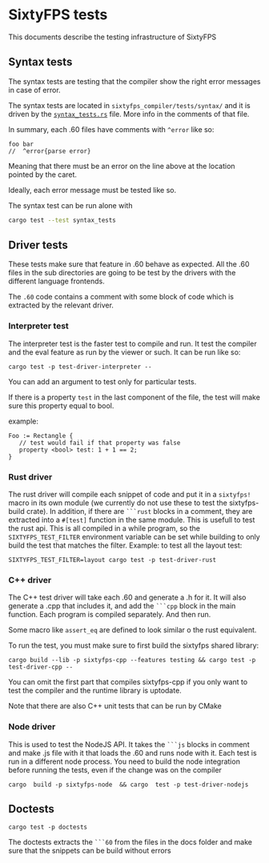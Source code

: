 # SixtyFPS tests

This documents describe the testing infrastructure of SixtyFPS

## Syntax tests

The syntax tests are testing that the compiler show the right error messages in case of error.

The syntax tests are located in `sixtyfps_compiler/tests/syntax/` and it is driven by the
[`syntax_tests.rs`](../sixtyfps_compiler/tests/syntax_tests.rs) file. More info in the comments of that file.

In summary, each .60 files have comments with `^error` like so:

```ingore
foo bar
//  ^error{parse error}
```

Meaning that there must be an error on the line above at the location pointed by the caret.

Ideally, each error message must be tested like so.

The syntax test can be run alone with

```sh
cargo test --test syntax_tests
```


## Driver tests

These tests make sure that feature in .60 behave as expected.
All the .60 files in the sub directories are going to be test by the drivers with the different
language frontends.

The `.60` code contains a comment with some block of code which is extracted by the relevant driver.

### Interpreter test

The interpreter test is the faster test to compile and run. It test the compiler and the eval feature
as run by the viewer or such. It can be run like so:

```
cargo test -p test-driver-interpreter --
```

You can add an argument to test only for particular tests.

If there is a property `test` in the last component of the file, the test will make sure this
property equal to bool.

example:

```60
Foo := Rectangle {
   // test would fail if that property was false
   property <bool> test: 1 + 1 == 2;
}
```

### Rust driver

The rust driver will compile each snippet of code and put it in a `sixtyfps!` macro in its own module
(we currently do not use these to test the sixtyfps-build crate).
In addition, if there are ```` ```rust ```` blocks in a comment, they are extracted into a `#[test]`
function in the same module. This is usefull to test the rust api.
This is all compiled in a while program, so the `SIXTYFPS_TEST_FILTER` environment variable can be
set while building to only build the test that matches the filter.
Example: to test all the layout test:

```
SIXTYFPS_TEST_FILTER=layout cargo test -p test-driver-rust
```

### C++ driver

The C++ test driver will take each .60 and generate a .h for it. It will also generate a .cpp that
includes it, and add the ```` ```cpp ```` block in the main function.
Each program is compiled separately. And then run.

Some macro like `assert_eq` are defined to look similar o the rust equivalent.

To run the test, you must make sure to first build the sixtyfps shared library:

```
cargo build --lib -p sixtyfps-cpp --features testing && cargo test -p  test-driver-cpp --
```

You can omit the first part that compiles sixtyfps-cpp if you only want to test the compiler and
the runtime library is uptodate.

Note that there are also C++ unit tests that can be run by CMake

### Node driver

This is used to test the NodeJS API. It takes the ```` ```js ```` blocks in comment and make .js file
with it that loads the .60 and runs node with it.
Each test is run in a different node process.
You need to build the node integration before running the tests, even if the change was on the compiler

```
cargo  build -p sixtyfps-node  && cargo  test -p test-driver-nodejs
```


## Doctests

```
cargo test -p doctests
```

The doctests extracts the ```` ```60 ````  from the files in the docs folder and make  sure that
the snippets can be build without errors
